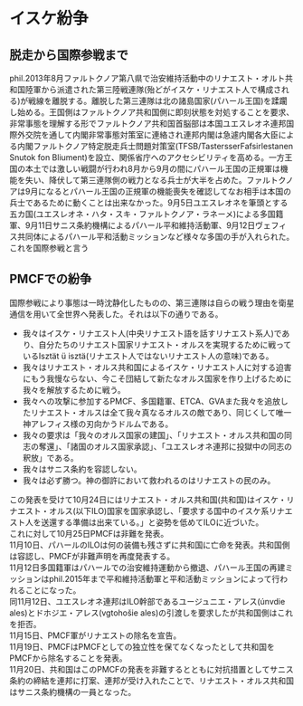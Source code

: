 # イスケ紛争

## 脱走から国際参戦まで
phil.2013年8月ファルトクノア第八県で治安維持活動中のリナエスト・オルト共和国陸軍から派遣された第三陸戦連隊(殆どがイスケ・リナエスト人で構成される)が戦線を離脱する。離脱した第三連隊は北の諸島国家(パハール王国)を蹂躙し始める。王国側はファルトクノア共和国側に即刻状態を対処することを要求、非常事態を理解する形でファルトクノア共和国首脳部は本国ユエスレオネ連邦国際外交院を通して内閣非常事態対策室に連絡され連邦内閣は急遽内閣各大臣による内閣ファルトクノア特定脱走兵士問題対策室(TFSB/TastersserFafsirlestanen Snutok fon Bliument)を設立、関係省庁へのアクセシビリティを高める。一方王国の本土では激しい戦闘が行われ8月から9月の間にパハール王国の正規軍は機能を失い、降伏して第三連隊側の戦力となる兵士が大半を占めた。ファルトクノアは9月になるとパハール王国の正規軍の機能喪失を確認してなお相手は本国の兵士であるために動くことは出来なかった。9月5日ユエスレオネを筆頭とする五カ国(ユエスレオネ・ハタ・スキ・ファルトクノア・ラネーメ)による多国籍軍、9月11日サニス条約機構によるパハール平和維持活動軍、9月12日ヴェフィス共同体によるパハール平和活動ミッションなど様々な多国の手が入れられた。これを国際参戦と言う

## PMCFでの紛争
国際参戦により事態は一時沈静化したものの、第三連隊は自らの戦う理由を衛星通信を用いて全世界へ発表した。それは以下の通りである。
- 我々はイスケ・リナエスト人(中央リナエスト語を話すリナエスト系人)であり、自分たちのリナエスト国家リナエスト・オルスを実現するために戦っているIsztät ü isztä(リナエスト人ではないリナエスト人の意味)である。
- 我々はリナエスト・オルス共和国によるイスケ・リナエスト人に対する迫害にもう我慢ならない、今こそ団結して新たなオルス国家を作り上げるために我々を解放するために戦う。
- 我々への攻撃に参加するPMCF、多国籍軍、ETCA、GVAまた我々を追放したリナエスト・オルスは全て我々真なるオルスの敵であり、同じくして唯一神アレフィス様の刃向かうドルムである。
- 我々の要求は「我々のオルス国家の建国」、「リナエスト・オルス共和国の同志の奪還」、「諸国のオルス国家承認」、「ユエスレオネ連邦に投獄中の同志の釈放」である。
- 我々はサニス条約を容認しない。
- 我々は必ず勝つ。神の御許において救われるのはリナエストの民のみ。

この発表を受けて10月24日にはリナエスト・オルス共和国(共和国)はイスケ・リナエスト・オルス(以下ILO)国家を国家承認し、「要求する国中のイスケ系リナエスト人を送還する準備は出来ている。」と姿勢を低めてILOに近づいた。  
これに対して10月25日PMCFは非難を発表。  
11月10日、パハールのILOは何の装備も残さずに共和国に亡命を発表。共和国側は容認し、PMCFが非難声明を再度発表する。  
11月12日多国籍軍はパハールでの治安維持運動から撤退、パハール王国の再建ミッションはphil.2015年まで平和維持活動軍と平和活動ミッションによって行われることになった。  
同11月12日、ユエスレオネ連邦はILO幹部であるユージュニエ・アレス(únvdie ales)とドホジエ・アレス(vgtohošie ales)の引渡しを要求したが共和国側はこれを拒否。  
11月15日、PMCF軍がリナエストの除名を宣告。  
11月19日、PMCFはPMCFとしての独立性を保てなくなったとして共和国をPMCFから除名することを発表。  
11月20日、共和国はこのPMCFの発表を非難するとともに対抗措置としてサニス条約の締結を連邦に打案、連邦が受け入れたことで、リナエスト・オルス共和国はサニス条約機構の一員となった。